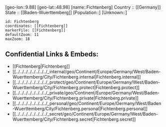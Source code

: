 ﻿---
location: [48.98,9.88] 
mapzoom: [7,12] 
mapmarker: city 
type: City
tags:
- geo/City


SpocWebEntityId: 30161
isDeleted: false
confidential: public

---
[geo-lon::9.88] 
[geo-lat::48.98] 
[name::Fichtenberg] 
Country :: [[Germany]]  
State :: [[Baden-Wuerttemberg]] 
[Population::] 
[Unknown::] 


```leaflet
id: Fichtenberg
coordinates: [[Fichtenberg]] 
markerFile: [[Fichtenberg]] 
defaultZoom: 11 
maxZoom: 18
```


## Confidential Links & Embeds: 
- [[Fichtenberg|Fichtenberg]]  
- [[../../../../../../../../_internal/geo/Continent/Europe/Germany/West/Baden-Wuerttemberg/City/Fichtenberg.internal|Fichtenberg.internal]] 
- [[../../../../../../../../_protect/geo/Continent/Europe/Germany/West/Baden-Wuerttemberg/City/Fichtenberg.protect|Fichtenberg.protect]] 
- [[../../../../../../../../_private/geo/Continent/Europe/Germany/West/Baden-Wuerttemberg/City/Fichtenberg.private|Fichtenberg.private]] 
- [[../../../../../../../../_personal/geo/Continent/Europe/Germany/West/Baden-Wuerttemberg/City/Fichtenberg.personal|Fichtenberg.personal]] 
- [[../../../../../../../../_secret/geo/Continent/Europe/Germany/West/Baden-Wuerttemberg/City/Fichtenberg.secret|Fichtenberg.secret]] 
